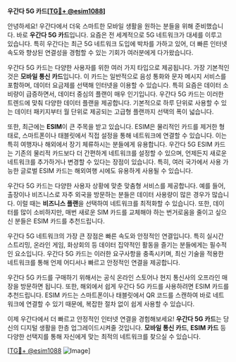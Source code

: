**우간다 5G 카드[[TG💪+ @esim1088](https://t.me/s/esim1088)]**

안녕하세요! 우간다에서 더욱 스마트한 모바일 생활을 원하는 분들을 위해 준비했습니다. 바로 **우간다 5G 카드**입니다. 요즘은 전 세계적으로 5G 네트워크가 대세를 이루고 있습니다. 특히 우간다는 최근 5G 네트워크 도입에 박차를 가하고 있어, 더 빠른 인터넷 속도와 향상된 연결성을 경험할 수 있는 기회가 여러분에게 다가왔습니다.

우간다 5G 카드는 다양한 사용자를 위한 여러 가지 타입으로 제공됩니다. 가장 기본적인 것은 **모바일 통신 카드**입니다. 이 카드는 일반적으로 음성 통화와 문자 메시지 서비스를 포함하며, 데이터 요금제를 선택해 인터넷을 이용할 수 있습니다. 특히 요즘은 데이터 소비량이 급증하면서, 데이터 중심의 플랜이 매우 인기입니다. 우간다 5G 카드는 이러한 트렌드에 맞춰 다양한 데이터 플랜을 제공합니다. 기본적으로 하루 단위로 사용할 수 있는 데이터 패키지부터 월 단위로 제공되는 고급형 플랜까지 선택의 폭이 넓습니다.

또한, 최근에는 **ESIM**이 큰 주목을 받고 있습니다. ESIM은 물리적인 카드를 제거한 형태로, 스마트폰이나 태블릿에서 직접 설정을 통해 네트워크에 연결할 수 있습니다. 이는 특히 여행자나 해외에서 장기 체류하시는 분들에게 유용합니다. 우간다 5G ESIM 카드는 기존의 물리적 카드보다 더 간편하게 네트워크를 설정할 수 있으며, 언제든지 새로운 네트워크를 추가하거나 변경할 수 있다는 장점이 있습니다. 특히, 여러 국가에서 사용 가능한 글로벌 ESIM 카드는 해외여행 시에도 유용하게 사용될 수 있습니다.

우간다 5G 카드는 다양한 사용자 상황에 맞춘 맞춤형 서비스를 제공합니다. 예를 들어, 출장이나 비즈니스로 자주 외국을 방문하는 분들은 데이터 사용량이 많은 경우가 많습니다. 이럴 때는 **비즈니스 플랜**을 선택하여 네트워크를 최적화할 수 있습니다. 또한, 데이터를 많이 소비하지만, 매번 새로운 SIM 카드를 교체해야 하는 번거로움을 줄이고 싶으신 분들은 ESIM 카드를 추천드립니다.

우간다 5G 네트워크의 가장 큰 장점은 빠른 속도와 안정적인 연결입니다. 특히 실시간 스트리밍, 온라인 게임, 화상회의 등 데이터 집약적인 활동을 즐기는 분들에게는 필수적인 요소입니다. 우간다 5G 카드는 이러한 요구사항을 충족시키며, 최신 기술을 적용한 네트워크를 통해 언제 어디서나 빠르고 안정적인 연결을 제공합니다.

우간다 5G 카드를 구매하기 위해서는 공식 온라인 스토어나 현지 통신사의 오프라인 매장을 방문하면 됩니다. 또한, 해외에서 쉽게 우간다 5G 카드를 사용하려면 ESIM 카드를 추천드립니다. ESIM 카드는 스마트폰이나 태블릿에서 QR 코드를 스캔하여 바로 네트워크에 연결할 수 있기 때문에, 복잡한 절차 없이 쉽게 사용할 수 있습니다.

이제 우간다에서 더 빠르고 안정적인 인터넷 연결을 경험해보세요! **우간다 5G 카드**는 당신의 디지털 생활을 한층 업그레이드시켜줄 것입니다. **모바일 통신 카드**, **ESIM 카드** 등 다양한 선택지를 통해 자신에게 맞는 최적의 네트워크를 찾으실 수 있습니다. 

[[TG💪+ @esim1088](https://t.me/s/esim1088) ![Image](https://i.postimg.cc/Y0z9fWf4/image.png)]